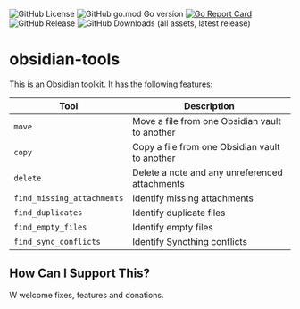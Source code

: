 ![GitHub License](https://img.shields.io/github/license/antfie/obsidian-tools)
![GitHub go.mod Go version](https://img.shields.io/github/go-mod/go-version/antfie/obsidian-tools)
[![Go Report Card](https://goreportcard.com/badge/github.com/antfie/obsidian-tools)](https://goreportcard.com/report/github.com/antfie/obsidian-tools)
![GitHub Release](https://img.shields.io/github/v/release/antfie/obsidian-tools)
![GitHub Downloads (all assets, latest release)](https://img.shields.io/github/downloads/antfie/obsidian-tools/latest/total)

# obsidian-tools

This is an Obsidian toolkit. It has the following features:

| Tool                       | Description                                    |
|----------------------------|------------------------------------------------|
| `move`                     | Move a file from one Obsidian vault to another |
| `copy`                     | Copy a file from one Obsidian vault to another |
| `delete`                   | Delete a note and any unreferenced attachments |
| `find_missing_attachments` | Identify missing attachments                   |
| `find_duplicates`          | Identify duplicate files                       |
| `find_empty_files`         | Identify empty files                           |
| `find_sync_conflicts`      | Identify Syncthing conflicts                   |

## How Can I Support This?

W welcome fixes, features and donations.
